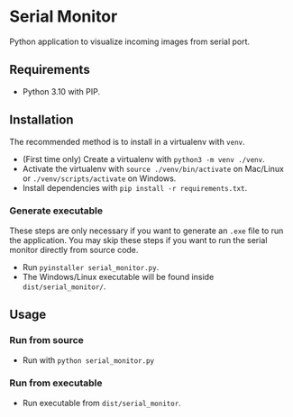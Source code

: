 # Serial Monitor

Python application to visualize incoming images from serial port.

## Requirements

- Python 3.10 with PIP.

## Installation

The recommended method is to install in a virtualenv with `venv`.

- (First time only) Create a virtualenv with `python3 -m venv ./venv`.
- Activate the virtualenv with `source ./venv/bin/activate` on Mac/Linux or `./venv/scripts/activate` on Windows.
- Install dependencies with `pip install -r requirements.txt`.

### Generate executable

These steps are only necessary if you want to generate an `.exe` file to run the application.
You may skip these steps if you want to run the serial monitor directly from source code.

- Run `pyinstaller serial_monitor.py`.
- The Windows/Linux executable will be found inside `dist/serial_monitor/`.

## Usage

### Run from source

- Run with `python serial_monitor.py`

### Run from executable

- Run executable from `dist/serial_monitor`.
